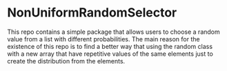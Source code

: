 # NonUniformRandomSelector
This repo contains a simple package that allows users to choose a random value from a list with different probabilities. The main reason for the existence of this repo
is to find a better way that using the random class with a new array that have repetitive values of the same elements just to create the distribution from the elements.
